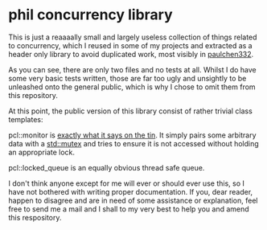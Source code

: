# phil concurrency library

This is just a reaaaally small and largely useless collection of things related to concurrency, which I reused in some of my projects and extracted as a header only library to avoid duplicated work, most visibly in [paulchen332](https://github.com/philipplenk/paulchen332). 

As you can see, there are only two files and no tests at all. Whilst I do have some very basic tests written, those are far too ugly and unsightly to be unleashed onto the general public, which is why I chose to omit them from this repository.

At this point, the public version of this library consist of rather trivial class templates:

pcl::monitor is [exactly what it says on the tin](https://en.wikipedia.org/wiki/Monitor_(synchronization)). It simply pairs some arbitrary data with a [std::mutex](https://en.cppreference.com/w/cpp/thread/mutex) and tries to ensure it is not accessed without holding an appropriate lock.

pcl::locked_queue is an equally obvious thread safe queue. 

I don't think anyone except for me will ever or should ever use this, so I have not bothered with writing proper documentation. If you, dear reader, happen to disagree and are in need of some assistance or explanation, feel free to send me a mail and I shall to my very best to help you and amend this respository. 
